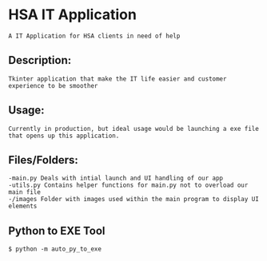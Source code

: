 # HSA IT Application
    A IT Application for HSA clients in need of help 
## Description:
    Tkinter application that make the IT life easier and customer experience to be smoother

## Usage:
	Currently in production, but ideal usage would be launching a exe file that opens up this application.

## Files/Folders:
    -main.py Deals with intial launch and UI handling of our app
    -utils.py Contains helper functions for main.py not to overload our main file
    -/images Folder with images used within the main program to display UI elements 

## Python to EXE Tool	
	$ python -m auto_py_to_exe
